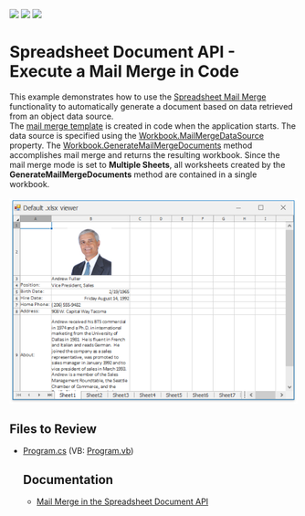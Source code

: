 <!-- default badges list -->
![](https://img.shields.io/endpoint?url=https://codecentral.devexpress.com/api/v1/VersionRange/128612985/19.2.2%2B)
[![](https://img.shields.io/badge/Open_in_DevExpress_Support_Center-FF7200?style=flat-square&logo=DevExpress&logoColor=white)](https://supportcenter.devexpress.com/ticket/details/T515791)
[![](https://img.shields.io/badge/📖_How_to_use_DevExpress_Examples-e9f6fc?style=flat-square)](https://docs.devexpress.com/GeneralInformation/403183)
<!-- default badges end -->

# Spreadsheet Document API - Execute a Mail Merge in Code

This example demonstrates how to use the <a href="https://documentation.devexpress.com/OfficeFileAPI/118749/Spreadsheet-Document-API/Mail-Merge">Spreadsheet Mail Merge</a> functionality to automatically generate a document based on data retrieved from an object data source. <br>The <a href="https://documentation.devexpress.com/OfficeFileAPI/118747/Spreadsheet-Document-API/Mail-Merge/Template-Document">mail merge template</a> is created in code when the application starts. The data source is specified using the <a href="https://documentation.devexpress.com/OfficeFileAPI/DevExpress.Spreadsheet.Workbook.MailMergeDataSource.property">Workbook.MailMergeDataSource</a> property. The <a href="https://documentation.devexpress.com/OfficeFileAPI/DevExpress.Spreadsheet.Workbook.GenerateMailMergeDocuments.method">Workbook.GenerateMailMergeDocuments</a> method accomplishes mail merge and returns the resulting workbook. Since the mail merge mode is set to <strong>Multiple Sheets</strong>, all worksheets created by the <strong>GenerateMailMergeDocuments</strong> method are contained in a single workbook.<br><br><img src="https://raw.githubusercontent.com/DevExpress-Examples/document-server-how-to-create-a-spreadsheet-template-in-code-and-perform-mail-merge-t515791/16.2.3+/media/299de11c-3b10-11e7-80c0-00155d624807.png">
<br/>

## Files to Review

* [Program.cs](./CS/MailMergeExample/Program.cs) (VB: [Program.vb](./VB/MailMergeExample/Program.vb))

  ## Documentation

  * [Mail Merge in the Spreadsheet Document API](https://docs.devexpress.com/OfficeFileAPI/118749/spreadsheet-document-api/mail-merge)
